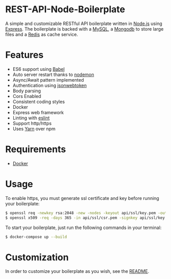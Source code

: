 # REST-API-Node-Boilerplate

A simple and customizable RESTful API boilerplate written in [Node.js](https://nodejs.org/en/) using [Express](https://expressjs.com/). The boilerplate is backed with a [MySQL](https://www.mysql.com/), a [Mongodb](https://www.mongodb.com/) to store large files and a [Redis](https://redis.io/) as cache service.

# Features

- ES6 support using [Babel](https://babeljs.io/)
- Auto server restart thanks to [nodemon](https://github.com/remy/nodemon)
- Async/Await pattern implemented
- Authentication using [jsonwebtoken](https://jwt.io/)
- Body parsing
- Cors Enabled
- Consistent coding styles
- Docker
- Express web framework
- Linting with [eslint](https://eslint.org/)
- Support http/https
- Uses [Yarn](https://yarnpkg.com/en/) over npm

# Requirements

- [Docker](https://www.docker.com)

# Usage

To enable https, you must generate ssl certificate and key before running your boilerplate:

```bash
$ openssl req -newkey rsa:2048 -new -nodes -keyout api/ssl/key.pem -out api/ssl/csr.pem
$ openssl x509 -req -days 365 -in api/ssl/csr.pem -signkey api/ssl/key.pem -out api/ssl/server.crt
```

To start your boilerplate, just run the following commands in your terminal:

```bash
$ docker-compose up --build
```



# Customization

In order to customize your boilerplate as you wish, see the [README](https://github.com/TommyStarK/REST-API-Node-Boilerplate/blob/master/api/README.md).
